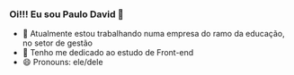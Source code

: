 ### Oi!!! Eu sou Paulo David 👋

- 🔭 Atualmente estou trabalhando numa empresa do ramo da educação, no setor de gestão
- 🌱 Tenho me dedicado ao estudo de Front-end
- 😄 Pronouns: ele/dele
